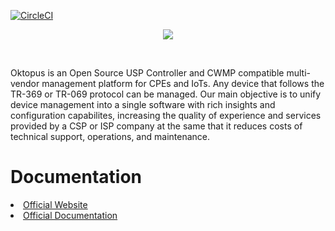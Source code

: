 [![CircleCI](https://dl.circleci.com/status-badge/img/gh/OktopUSP/oktopus/tree/main.svg?style=svg)](https://dl.circleci.com/status-badge/redirect/gh/OktopUSP/oktopus/tree/main)
<p align="center">
<img src="https://github.com/OktopUSP/oktopus/assets/83298718/fc05c512-951d-448c-8c31-1e0881783460"/></p>
<br/>     
<p>
Oktopus is an Open Source USP Controller and CWMP compatible multi-vendor management platform for CPEs and IoTs. Any device that follows the TR-369 or TR-069 protocol can be managed. Our main objective is to unify device management into a single software with rich insights and configuration capabilites, increasing the quality of experience and services provided  by a CSP or ISP company at the same that it reduces costs of technical support, operations, and maintenance.
</p>

<h1>Documentation</h1>
<li><a href="https://oktopus.app.br/controller" target="_blank"> Official Website</a></li>
<li><a href="https://docs.oktopus.app.br" target="_blank"> Official Documentation</a></li>
